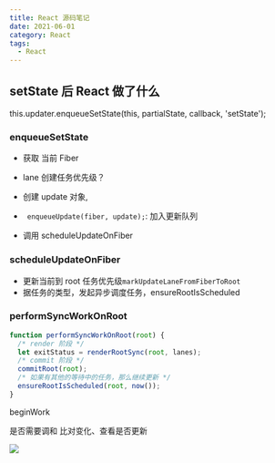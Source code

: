 ```yaml
---
title: React 源码笔记
date: 2021-06-01
category: React
tags:
  - React
---
```


<!-- more -->

## setState 后 React 做了什么

this.updater.enqueueSetState(this, partialState, callback, 'setState');

### enqueueSetState

- 获取 当前 Fiber
- lane 创建任务优先级？
- 创建 update 对象,

- ` enqueueUpdate(fiber, update);`: 加入更新队列

- 调用 scheduleUpdateOnFiber

### scheduleUpdateOnFiber

- 更新当前到 root 任务优先级`markUpdateLaneFromFiberToRoot`
- 据任务的类型，发起异步调度任务，ensureRootIsScheduled

### performSyncWorkOnRoot

```js
function performSyncWorkOnRoot(root) {
  /* render 阶段 */
  let exitStatus = renderRootSync(root, lanes);
  /* commit 阶段 */
  commitRoot(root);
  /* 如果有其他的等待中的任务，那么继续更新 */
  ensureRootIsScheduled(root, now());
}
```

beginWork

是否需要调和
比对变化、查看是否更新

![](https://p1-juejin.byteimg.com/tos-cn-i-k3u1fbpfcp/99afa68f8ab94c93be41df70db0ae488~tplv-k3u1fbpfcp-watermark.awebp)
